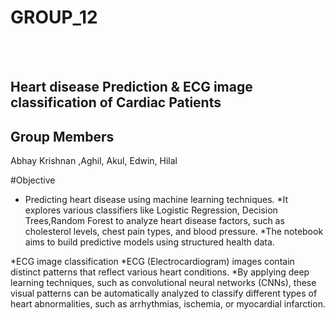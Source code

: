 # GROUP_12
<br></br>
## Heart disease Prediction & ECG image classification of Cardiac Patients

## Group Members
Abhay Krishnan ,Aghil, Akul, Edwin, Hilal

#Objective
* Predicting heart disease using machine learning techniques. 
    *It explores various classifiers like Logistic Regression, Decision Trees,Random Forest to analyze heart disease factors, such as cholesterol levels, chest pain types, and blood pressure. 
    *The notebook aims to build predictive models using structured health data.

*ECG image classification
    *ECG (Electrocardiogram) images contain distinct patterns that reflect various heart conditions. 
    *By applying deep learning techniques, such as convolutional neural networks (CNNs), these visual patterns can be automatically analyzed to classify different types of heart abnormalities, such as arrhythmias, ischemia, or myocardial infarction. 